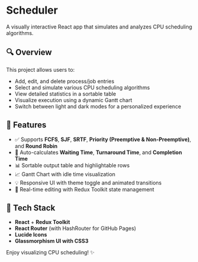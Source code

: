 # Scheduler

A visually interactive React app that simulates and analyzes CPU scheduling algorithms.

## 🔍 Overview

This project allows users to:
- Add, edit, and delete process/job entries
- Select and simulate various CPU scheduling algorithms
- View detailed statistics in a sortable table
- Visualize execution using a dynamic Gantt chart
- Switch between light and dark modes for a personalized experience

## 🚀 Features

- ✅ Supports **FCFS**, **SJF**, **SRTF**, **Priority (Preemptive & Non-Preemptive)**, and **Round Robin**
- 🧮 Auto-calculates **Waiting Time**, **Turnaround Time**, and **Completion Time**
- 📊 Sortable output table and highlightable rows
- 📈 Gantt Chart with idle time visualization
- 💡 Responsive UI with theme toggle and animated transitions
- 🔁 Real-time editing with Redux Toolkit state management

## 🧰 Tech Stack

- **React** + **Redux Toolkit**
- **React Router** (with HashRouter for GitHub Pages)
- **Lucide Icons**
- **Glassmorphism UI with CSS3**

Enjoy visualizing CPU scheduling! ✨